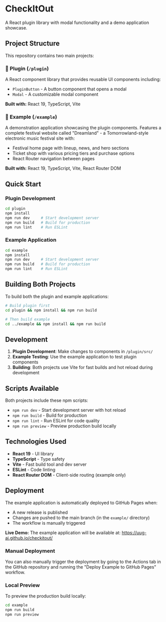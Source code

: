 # CheckItOut

A React plugin library with modal functionality and a demo application showcase.

## Project Structure

This repository contains two main projects:

### 🔧 Plugin (`/plugin`)
A React component library that provides reusable UI components including:
- `PluginButton` - A button component that opens a modal
- `Modal` - A customizable modal component

**Built with:** React 19, TypeScript, Vite

### 🎪 Example (`/example`) 
A demonstration application showcasing the plugin components. Features a complete festival website called "Dreamland" - a Tomorrowland-style electronic music festival site with:
- Festival home page with lineup, news, and hero sections
- Ticket shop with various pricing tiers and purchase options
- React Router navigation between pages

**Built with:** React 19, TypeScript, Vite, React Router DOM

## Quick Start

### Plugin Development

```bash
cd plugin
npm install
npm run dev     # Start development server
npm run build   # Build for production
npm run lint    # Run ESLint
```

### Example Application

```bash
cd example
npm install
npm run dev     # Start development server
npm run build   # Build for production  
npm run lint    # Run ESLint
```

## Building Both Projects

To build both the plugin and example applications:

```bash
# Build plugin first
cd plugin && npm install && npm run build

# Then build example
cd ../example && npm install && npm run build
```

## Development

1. **Plugin Development**: Make changes to components in `/plugin/src/`
2. **Example Testing**: Use the example application to test plugin components
3. **Building**: Both projects use Vite for fast builds and hot reload during development

## Scripts Available

Both projects include these npm scripts:
- `npm run dev` - Start development server with hot reload
- `npm run build` - Build for production
- `npm run lint` - Run ESLint for code quality
- `npm run preview` - Preview production build locally

## Technologies Used

- **React 19** - UI library
- **TypeScript** - Type safety
- **Vite** - Fast build tool and dev server
- **ESLint** - Code linting
- **React Router DOM** - Client-side routing (example only)

## Deployment

The example application is automatically deployed to GitHub Pages when:
- A new release is published
- Changes are pushed to the main branch (in the `example/` directory)
- The workflow is manually triggered

**Live Demo:** The example application will be available at: https://uug-ai.github.io/checkitout/

### Manual Deployment

You can also manually trigger the deployment by going to the Actions tab in the GitHub repository and running the "Deploy Example to GitHub Pages" workflow.

### Local Preview

To preview the production build locally:

```bash
cd example
npm run build
npm run preview
```